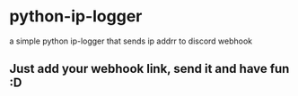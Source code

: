 # python-ip-logger
a simple python ip-logger that sends ip addrr to discord webhook


## Just add your webhook link, send it and have fun :D

